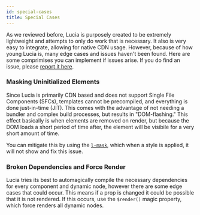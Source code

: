 ```yaml
---
id: special-cases
title: Special Cases
---
```


As we reviewed before, Lucia is purposely created to be extremely lightweight and attempts to only do work that is necessary. It also is very easy to integrate, allowing for native CDN usage. However, because of how young Lucia is, many edge cases and issues haven't been found. Here are some comprimises you can implement if issues arise. If you do find an issue, please [report it here](https://github.com/aidenybai/lucia/issues).

### Masking Uninitialized Elements

Since Lucia is primarily CDN based and does not support Single File Components (SFCs), templates cannot be precompiled, and everything is done just-in-time (JIT). This comes with the advantage of not needing a bundler and complex build processes, but results in "DOM-flashing." This effect basically is when elements are removed on render, but because the DOM loads a short period of time after, the element will be visibile for a very short amount of time.

You can mitigate this by using the [`l-mask`](/docs/directives/mask-directive), which when a style is applied, it will not show and fix this issue.

### Broken Dependencies and Force Render

Lucia tries its best to automagically compile the necessary dependencies for every component and dynamic node, however there are some edge cases that could occur. This means if a prop is changed it could be possible that it is not rendered. If this occurs, use the `$render()` magic property, which force renders all dynamic nodes.